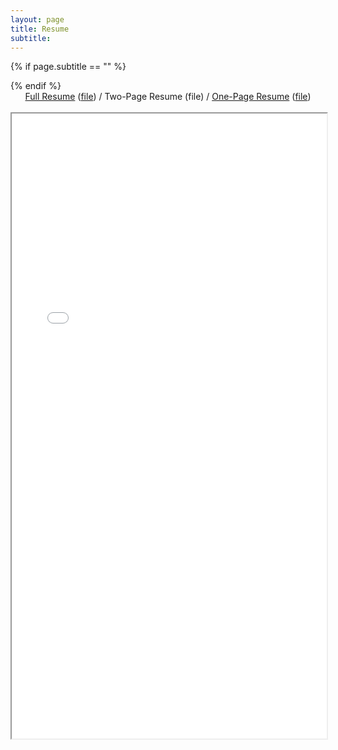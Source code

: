 ```yaml
---
layout: page
title: Resume
subtitle: 
---
```


{% if page.subtitle == "" %}
<div class="empty_subtitle"></div>
{% endif %}

<div style="text-align:center"><a href="/full_resume">Full Resume</a> (<a href="/docs/resume_long_antonio_franques.pdf">file</a>)  /  <a style="font-weight:bold href="/2page_resume">Two-Page Resume</a> (<a style="font-weight:bold href="/docs/resume_2page_antonio_franques.pdf">file</a>)  /  <a href="/short_resume">One-Page Resume</a> (<a href="/docs/resume_short_antonio_franques.pdf">file</a>)</div>
<br>
<iframe src="/docs/resume_2page_antonio_franques.pdf" width="100%" height="1000px"></iframe>
